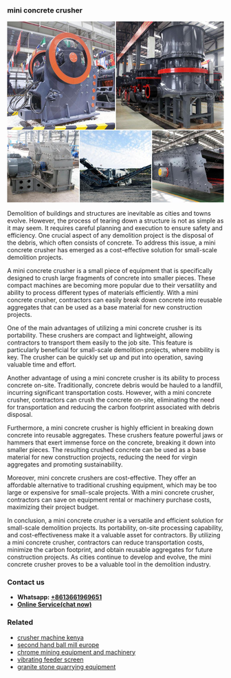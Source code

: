 <h3>mini concrete crusher</h3><img src='1702950212.jpg' alt=''><p>Demolition of buildings and structures are inevitable as cities and towns evolve. However, the process of tearing down a structure is not as simple as it may seem. It requires careful planning and execution to ensure safety and efficiency. One crucial aspect of any demolition project is the disposal of the debris, which often consists of concrete. To address this issue, a mini concrete crusher has emerged as a cost-effective solution for small-scale demolition projects.</p><p>A mini concrete crusher is a small piece of equipment that is specifically designed to crush large fragments of concrete into smaller pieces. These compact machines are becoming more popular due to their versatility and ability to process different types of materials efficiently. With a mini concrete crusher, contractors can easily break down concrete into reusable aggregates that can be used as a base material for new construction projects.</p><p>One of the main advantages of utilizing a mini concrete crusher is its portability. These crushers are compact and lightweight, allowing contractors to transport them easily to the job site. This feature is particularly beneficial for small-scale demolition projects, where mobility is key. The crusher can be quickly set up and put into operation, saving valuable time and effort.</p><p>Another advantage of using a mini concrete crusher is its ability to process concrete on-site. Traditionally, concrete debris would be hauled to a landfill, incurring significant transportation costs. However, with a mini concrete crusher, contractors can crush the concrete on-site, eliminating the need for transportation and reducing the carbon footprint associated with debris disposal.</p><p>Furthermore, a mini concrete crusher is highly efficient in breaking down concrete into reusable aggregates. These crushers feature powerful jaws or hammers that exert immense force on the concrete, breaking it down into smaller pieces. The resulting crushed concrete can be used as a base material for new construction projects, reducing the need for virgin aggregates and promoting sustainability.</p><p>Moreover, mini concrete crushers are cost-effective. They offer an affordable alternative to traditional crushing equipment, which may be too large or expensive for small-scale projects. With a mini concrete crusher, contractors can save on equipment rental or machinery purchase costs, maximizing their project budget.</p><p>In conclusion, a mini concrete crusher is a versatile and efficient solution for small-scale demolition projects. Its portability, on-site processing capability, and cost-effectiveness make it a valuable asset for contractors. By utilizing a mini concrete crusher, contractors can reduce transportation costs, minimize the carbon footprint, and obtain reusable aggregates for future construction projects. As cities continue to develop and evolve, the mini concrete crusher proves to be a valuable tool in the demolition industry.</p><h3>Contact us</h3><ul><li><strong>Whatsapp:&nbsp;<a href="https://wa.me/8613661969651">+8613661969651</a></strong></li><li><a href="https://swt.shibang-china.com/?git&amp;zhl&amp;mini concrete crusher"><strong>Online Service(chat now)</strong></a></li></ul><h3>Related</h3><ul><li><a href='crusher machine kenya.md'>crusher machine kenya</a></li><li><a href='second hand ball mill europe.md'>second hand ball mill europe</a></li><li><a href='chrome mining equipment and machinery.md'>chrome mining equipment and machinery</a></li><li><a href='vibrating feeder screen.md'>vibrating feeder screen</a></li><li><a href='granite stone quarrying equipment.md'>granite stone quarrying equipment</a></li></ul>